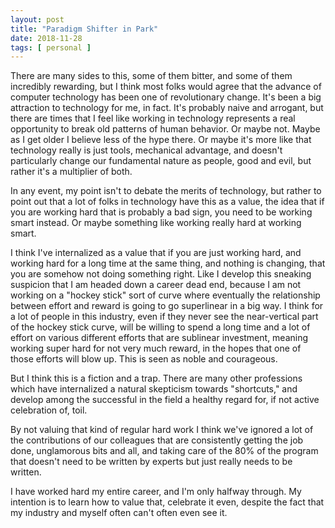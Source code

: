 ```yaml
---
layout: post
title: "Paradigm Shifter in Park"
date: 2018-11-28
tags: [ personal ]
---
```


There are many sides to this, some of them bitter, and some of them incredibly
rewarding, but I think most folks would agree that the advance of computer
technology has been one of revolutionary change. It's been a big attraction
to technology for me, in fact. It's probably naive and arrogant, but there are
times that I feel like working in technology represents a real opportunity to
break old patterns of human behavior. Or maybe not. Maybe as I get older I
believe less of the hype there. Or maybe it's more like that technology really
is just tools, mechanical advantage, and doesn't particularly change our
fundamental nature as people, good and evil, but rather it's a multiplier of
both.

In any event, my point isn't to debate the merits of technology, but rather to
point out that a lot of folks in technology have this as a value, the idea that
if you are working hard that is probably a bad sign, you need to be working
smart instead. Or maybe something like working really hard at working smart.

I think I've internalized as a value that if you are just working hard, and
working hard for a long time at the same thing, and nothing is changing, that
you are somehow not doing something right. Like I develop this sneaking
suspicion that I am headed down a career dead end, because I am not working
on a "hockey stick" sort of curve where eventually the relationship between
effort and reward is going to go superlinear in a big way. I think for a lot
of people in this industry, even if they never see the near-vertical part of
the hockey stick curve, will be willing to spend a long time and a lot of
effort on various different efforts that are sublinear investment, meaning
working super hard for not very much reward, in the hopes that one of those
efforts will blow up. This is seen as noble and courageous.

But I think this is a fiction and a trap. There are many other professions which
have internalized a natural skepticism towards "shortcuts," and develop among
the successful in the field a healthy regard for, if not active celebration of,
toil.

By not valuing that kind of regular hard work I think we've ignored a lot of
the contributions of our colleagues that are consistently getting the job done,
unglamorous bits and all, and taking care of the 80% of the program that doesn't
need to be written by experts but just really needs to be written.

I have worked hard my entire career, and I'm only halfway through. My intention
is to learn how to value that, celebrate it even, despite the fact that my
industry and myself often can't often even see it.



